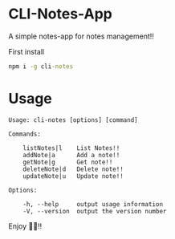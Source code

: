 # CLI-Notes-App

A simple notes-app for notes management!!

First install
```cmd
npm i -g cli-notes
```

# Usage
```
Usage: cli-notes [options] [command]

Commands: 

    listNotes|l    List Notes!!
    addNote|a      Add a note!!
    getNote|g      Get note!!
    deleteNote|d   Delete note!!
    updateNote|u   Update note!!

Options:

    -h, --help     output usage information
    -V, --version  output the version number

```

Enjoy 🎉🎉!!
